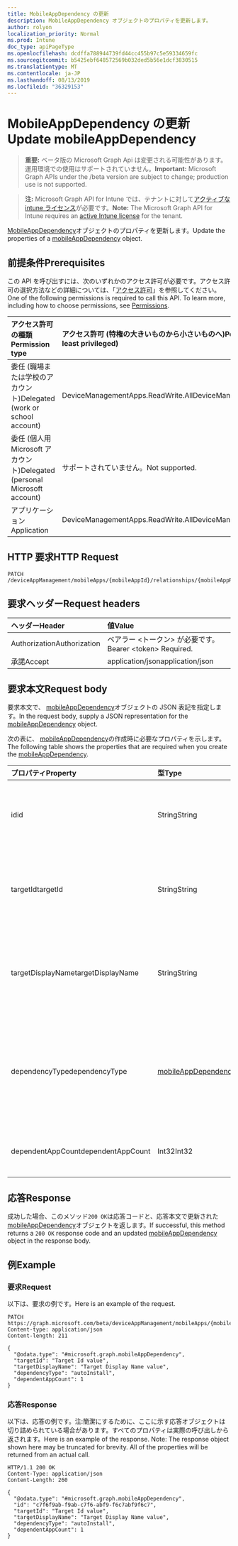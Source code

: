 ```yaml
---
title: MobileAppDependency の更新
description: MobileAppDependency オブジェクトのプロパティを更新します。
author: rolyon
localization_priority: Normal
ms.prod: Intune
doc_type: apiPageType
ms.openlocfilehash: dcdffa788944739fd44cc455b97c5e59334659fc
ms.sourcegitcommit: b5425ebf648572569b032ded5b56e1dcf3830515
ms.translationtype: MT
ms.contentlocale: ja-JP
ms.lasthandoff: 08/13/2019
ms.locfileid: "36329153"
---
```

# <a name="update-mobileappdependency"></a><span data-ttu-id="38338-103">MobileAppDependency の更新</span><span class="sxs-lookup"><span data-stu-id="38338-103">Update mobileAppDependency</span></span>

> <span data-ttu-id="38338-104">**重要:** ベータ版の Microsoft Graph Api は変更される可能性があります。運用環境での使用はサポートされていません。</span><span class="sxs-lookup"><span data-stu-id="38338-104">**Important:** Microsoft Graph APIs under the /beta version are subject to change; production use is not supported.</span></span>

> <span data-ttu-id="38338-105">**注:** Microsoft Graph API for Intune では、テナントに対して[アクティブな intune ライセンス](https://go.microsoft.com/fwlink/?linkid=839381)が必要です。</span><span class="sxs-lookup"><span data-stu-id="38338-105">**Note:** The Microsoft Graph API for Intune requires an [active Intune license](https://go.microsoft.com/fwlink/?linkid=839381) for the tenant.</span></span>

<span data-ttu-id="38338-106">[MobileAppDependency](../resources/intune-apps-mobileappdependency.md)オブジェクトのプロパティを更新します。</span><span class="sxs-lookup"><span data-stu-id="38338-106">Update the properties of a [mobileAppDependency](../resources/intune-apps-mobileappdependency.md) object.</span></span>

## <a name="prerequisites"></a><span data-ttu-id="38338-107">前提条件</span><span class="sxs-lookup"><span data-stu-id="38338-107">Prerequisites</span></span>
<span data-ttu-id="38338-p101">この API を呼び出すには、次のいずれかのアクセス許可が必要です。アクセス許可の選択方法などの詳細については、「[アクセス許可](/graph/permissions-reference)」を参照してください。</span><span class="sxs-lookup"><span data-stu-id="38338-p101">One of the following permissions is required to call this API. To learn more, including how to choose permissions, see [Permissions](/graph/permissions-reference).</span></span>

|<span data-ttu-id="38338-110">アクセス許可の種類</span><span class="sxs-lookup"><span data-stu-id="38338-110">Permission type</span></span>|<span data-ttu-id="38338-111">アクセス許可 (特権の大きいものから小さいものへ)</span><span class="sxs-lookup"><span data-stu-id="38338-111">Permissions (from most to least privileged)</span></span>|
|:---|:---|
|<span data-ttu-id="38338-112">委任 (職場または学校のアカウント)</span><span class="sxs-lookup"><span data-stu-id="38338-112">Delegated (work or school account)</span></span>|<span data-ttu-id="38338-113">DeviceManagementApps.ReadWrite.All</span><span class="sxs-lookup"><span data-stu-id="38338-113">DeviceManagementApps.ReadWrite.All</span></span>|
|<span data-ttu-id="38338-114">委任 (個人用 Microsoft アカウント)</span><span class="sxs-lookup"><span data-stu-id="38338-114">Delegated (personal Microsoft account)</span></span>|<span data-ttu-id="38338-115">サポートされていません。</span><span class="sxs-lookup"><span data-stu-id="38338-115">Not supported.</span></span>|
|<span data-ttu-id="38338-116">アプリケーション</span><span class="sxs-lookup"><span data-stu-id="38338-116">Application</span></span>|<span data-ttu-id="38338-117">DeviceManagementApps.ReadWrite.All</span><span class="sxs-lookup"><span data-stu-id="38338-117">DeviceManagementApps.ReadWrite.All</span></span>|

## <a name="http-request"></a><span data-ttu-id="38338-118">HTTP 要求</span><span class="sxs-lookup"><span data-stu-id="38338-118">HTTP Request</span></span>
<!-- {
  "blockType": "ignored"
}
-->
``` http
PATCH /deviceAppManagement/mobileApps/{mobileAppId}/relationships/{mobileAppRelationshipId}
```

## <a name="request-headers"></a><span data-ttu-id="38338-119">要求ヘッダー</span><span class="sxs-lookup"><span data-stu-id="38338-119">Request headers</span></span>
|<span data-ttu-id="38338-120">ヘッダー</span><span class="sxs-lookup"><span data-stu-id="38338-120">Header</span></span>|<span data-ttu-id="38338-121">値</span><span class="sxs-lookup"><span data-stu-id="38338-121">Value</span></span>|
|:---|:---|
|<span data-ttu-id="38338-122">Authorization</span><span class="sxs-lookup"><span data-stu-id="38338-122">Authorization</span></span>|<span data-ttu-id="38338-123">ベアラー &lt;トークン&gt; が必要です。</span><span class="sxs-lookup"><span data-stu-id="38338-123">Bearer &lt;token&gt; Required.</span></span>|
|<span data-ttu-id="38338-124">承諾</span><span class="sxs-lookup"><span data-stu-id="38338-124">Accept</span></span>|<span data-ttu-id="38338-125">application/json</span><span class="sxs-lookup"><span data-stu-id="38338-125">application/json</span></span>|

## <a name="request-body"></a><span data-ttu-id="38338-126">要求本文</span><span class="sxs-lookup"><span data-stu-id="38338-126">Request body</span></span>
<span data-ttu-id="38338-127">要求本文で、 [mobileAppDependency](../resources/intune-apps-mobileappdependency.md)オブジェクトの JSON 表記を指定します。</span><span class="sxs-lookup"><span data-stu-id="38338-127">In the request body, supply a JSON representation for the [mobileAppDependency](../resources/intune-apps-mobileappdependency.md) object.</span></span>

<span data-ttu-id="38338-128">次の表に、 [mobileAppDependency](../resources/intune-apps-mobileappdependency.md)の作成時に必要なプロパティを示します。</span><span class="sxs-lookup"><span data-stu-id="38338-128">The following table shows the properties that are required when you create the [mobileAppDependency](../resources/intune-apps-mobileappdependency.md).</span></span>

|<span data-ttu-id="38338-129">プロパティ</span><span class="sxs-lookup"><span data-stu-id="38338-129">Property</span></span>|<span data-ttu-id="38338-130">型</span><span class="sxs-lookup"><span data-stu-id="38338-130">Type</span></span>|<span data-ttu-id="38338-131">説明</span><span class="sxs-lookup"><span data-stu-id="38338-131">Description</span></span>|
|:---|:---|:---|
|<span data-ttu-id="38338-132">id</span><span class="sxs-lookup"><span data-stu-id="38338-132">id</span></span>|<span data-ttu-id="38338-133">String</span><span class="sxs-lookup"><span data-stu-id="38338-133">String</span></span>|<span data-ttu-id="38338-134">リレーションシップエンティティ id。[MobileAppRelationship](../resources/intune-apps-mobileapprelationship.md)から継承します。</span><span class="sxs-lookup"><span data-stu-id="38338-134">The relationship entity id. Inherited from [mobileAppRelationship](../resources/intune-apps-mobileapprelationship.md)</span></span>|
|<span data-ttu-id="38338-135">targetId</span><span class="sxs-lookup"><span data-stu-id="38338-135">targetId</span></span>|<span data-ttu-id="38338-136">String</span><span class="sxs-lookup"><span data-stu-id="38338-136">String</span></span>|<span data-ttu-id="38338-137">ターゲットの子モバイルアプリのアプリ id。[MobileAppRelationship](../resources/intune-apps-mobileapprelationship.md)から継承します。</span><span class="sxs-lookup"><span data-stu-id="38338-137">The target child mobile app's app id. Inherited from [mobileAppRelationship](../resources/intune-apps-mobileapprelationship.md)</span></span>|
|<span data-ttu-id="38338-138">targetDisplayName</span><span class="sxs-lookup"><span data-stu-id="38338-138">targetDisplayName</span></span>|<span data-ttu-id="38338-139">String</span><span class="sxs-lookup"><span data-stu-id="38338-139">String</span></span>|<span data-ttu-id="38338-140">ターゲットの子モバイルアプリの表示名。</span><span class="sxs-lookup"><span data-stu-id="38338-140">The target child mobile app's display name.</span></span> <span data-ttu-id="38338-141">[MobileAppRelationship](../resources/intune-apps-mobileapprelationship.md)から継承します。</span><span class="sxs-lookup"><span data-stu-id="38338-141">Inherited from [mobileAppRelationship](../resources/intune-apps-mobileapprelationship.md)</span></span>|
|<span data-ttu-id="38338-142">dependencyType</span><span class="sxs-lookup"><span data-stu-id="38338-142">dependencyType</span></span>|[<span data-ttu-id="38338-143">mobileAppDependencyType</span><span class="sxs-lookup"><span data-stu-id="38338-143">mobileAppDependencyType</span></span>](../resources/intune-apps-mobileappdependencytype.md)|<span data-ttu-id="38338-144">親アプリと子アプリ間の依存関係の種類。</span><span class="sxs-lookup"><span data-stu-id="38338-144">The type of dependency relationship between the parent and child apps.</span></span> <span data-ttu-id="38338-145">可能な値は、`detect`、`autoInstall` です。</span><span class="sxs-lookup"><span data-stu-id="38338-145">Possible values are: `detect`, `autoInstall`.</span></span>|
|<span data-ttu-id="38338-146">dependentAppCount</span><span class="sxs-lookup"><span data-stu-id="38338-146">dependentAppCount</span></span>|<span data-ttu-id="38338-147">Int32</span><span class="sxs-lookup"><span data-stu-id="38338-147">Int32</span></span>|<span data-ttu-id="38338-148">子アプリが持つ依存関係の合計数。</span><span class="sxs-lookup"><span data-stu-id="38338-148">The total number of dependencies the child app has.</span></span>|



## <a name="response"></a><span data-ttu-id="38338-149">応答</span><span class="sxs-lookup"><span data-stu-id="38338-149">Response</span></span>
<span data-ttu-id="38338-150">成功した場合、このメソッド`200 OK`は応答コードと、応答本文で更新された[mobileAppDependency](../resources/intune-apps-mobileappdependency.md)オブジェクトを返します。</span><span class="sxs-lookup"><span data-stu-id="38338-150">If successful, this method returns a `200 OK` response code and an updated [mobileAppDependency](../resources/intune-apps-mobileappdependency.md) object in the response body.</span></span>

## <a name="example"></a><span data-ttu-id="38338-151">例</span><span class="sxs-lookup"><span data-stu-id="38338-151">Example</span></span>

### <a name="request"></a><span data-ttu-id="38338-152">要求</span><span class="sxs-lookup"><span data-stu-id="38338-152">Request</span></span>
<span data-ttu-id="38338-153">以下は、要求の例です。</span><span class="sxs-lookup"><span data-stu-id="38338-153">Here is an example of the request.</span></span>
``` http
PATCH https://graph.microsoft.com/beta/deviceAppManagement/mobileApps/{mobileAppId}/relationships/{mobileAppRelationshipId}
Content-type: application/json
Content-length: 211

{
  "@odata.type": "#microsoft.graph.mobileAppDependency",
  "targetId": "Target Id value",
  "targetDisplayName": "Target Display Name value",
  "dependencyType": "autoInstall",
  "dependentAppCount": 1
}
```

### <a name="response"></a><span data-ttu-id="38338-154">応答</span><span class="sxs-lookup"><span data-stu-id="38338-154">Response</span></span>
<span data-ttu-id="38338-p104">以下は、応答の例です。注:簡潔にするために、ここに示す応答オブジェクトは切り詰められている場合があります。すべてのプロパティは実際の呼び出しから返されます。</span><span class="sxs-lookup"><span data-stu-id="38338-p104">Here is an example of the response. Note: The response object shown here may be truncated for brevity. All of the properties will be returned from an actual call.</span></span>
``` http
HTTP/1.1 200 OK
Content-Type: application/json
Content-Length: 260

{
  "@odata.type": "#microsoft.graph.mobileAppDependency",
  "id": "c7f6f9ab-f9ab-c7f6-abf9-f6c7abf9f6c7",
  "targetId": "Target Id value",
  "targetDisplayName": "Target Display Name value",
  "dependencyType": "autoInstall",
  "dependentAppCount": 1
}
```






